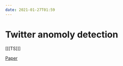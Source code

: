```yaml
---
date: 2021-01-27T01:59
---
```


# Twitter anomoly detection

[[[TS]]]

[Paper](file://home/roc/Documents/Stat/Downloads/hotcloud14-vallis.pdf)